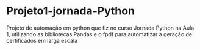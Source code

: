# Projeto1-jornada-Python
Projeto de automação em python que fiz no curso Jornada Python na Aula 1, utilizando as bibliotecas Pandas e o fpdf para automatizar a geração de certificados em larga escala
